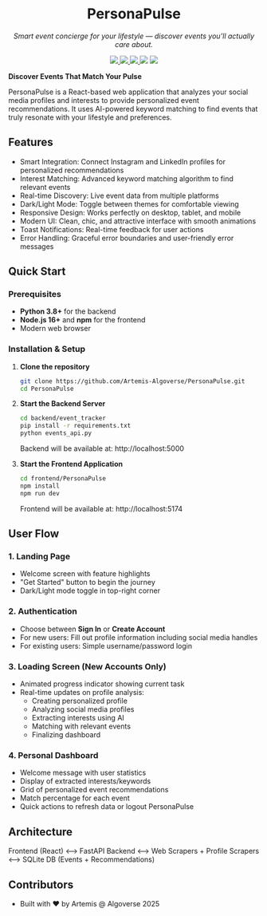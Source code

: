 <h1 align="center">PersonaPulse</h1>
<p align="center"><i>Smart event concierge for your lifestyle — discover events you’ll actually care about.</i></p>

<p align="center">
  <a href="https://fastapi.tiangolo.com/">
    <img src="https://img.shields.io/badge/Backend-FastAPI-green?style=flat-square&logo=fastapi" />
  </a>
  <a href="https://reactjs.org/">
    <img src="https://img.shields.io/badge/Frontend-React-blue?style=flat-square&logo=react" />
  </a>
  <a href="https://www.python.org/">
    <img src="https://img.shields.io/badge/Python-3.9%2B-yellow?style=flat-square&logo=python" />
  </a>
  <img src="https://img.shields.io/badge/Database-SQLite-lightgrey?style=flat-square&logo=sqlite" />
  <a href="https://opensource.org/licenses/MIT">
    <img src="https://img.shields.io/badge/license-MIT-blue.svg?style=flat-square" />
  </a>
</p>


**Discover Events That Match Your Pulse**

PersonaPulse is a React-based web application that analyzes your social media profiles and interests to provide personalized event recommendations. It uses AI-powered keyword matching to find events that truly resonate with your lifestyle and preferences.

##  Features

- Smart Integration: Connect Instagram and LinkedIn profiles for personalized recommendations
- Interest Matching: Advanced keyword matching algorithm to find relevant events
- Real-time Discovery: Live event data from multiple platforms
- Dark/Light Mode: Toggle between themes for comfortable viewing
- Responsive Design: Works perfectly on desktop, tablet, and mobile
- Modern UI: Clean, chic, and attractive interface with smooth animations
- Toast Notifications: Real-time feedback for user actions
- Error Handling: Graceful error boundaries and user-friendly error messages

##  Quick Start

### Prerequisites

- **Python 3.8+** for the backend
- **Node.js 16+** and **npm** for the frontend
- Modern web browser

### Installation & Setup

1. **Clone the repository**
   ```bash
   git clone https://github.com/Artemis-Algoverse/PersonaPulse.git
   cd PersonaPulse
   ```

2. **Start the Backend Server**
   ```bash
   cd backend/event_tracker
   pip install -r requirements.txt
   python events_api.py
   ```
   Backend will be available at: http://localhost:5000

3. **Start the Frontend Application**
   ```bash
   cd frontend/PersonaPulse
   npm install
   npm run dev
   ```
   Frontend will be available at: http://localhost:5174

##  User Flow

### 1. **Landing Page**
- Welcome screen with feature highlights
- "Get Started" button to begin the journey
- Dark/Light mode toggle in top-right corner

### 2. **Authentication**
- Choose between **Sign In** or **Create Account**
- For new users: Fill out profile information including social media handles
- For existing users: Simple username/password login

### 3. **Loading Screen** (New Accounts Only)
- Animated progress indicator showing current task
- Real-time updates on profile analysis:
  - Creating personalized profile
  - Analyzing social media profiles
  - Extracting interests using AI
  - Matching with relevant events
  - Finalizing dashboard

### 4. **Personal Dashboard**
- Welcome message with user statistics
- Display of extracted interests/keywords
- Grid of personalized event recommendations
- Match percentage for each event
- Quick actions to refresh data or logout PersonaPulse</h1>


## Architecture
Frontend (React) <--> FastAPI Backend <--> Web Scrapers + Profile Scrapers
                                       <--> SQLite DB (Events + Recommendations)

## Contributors
- Built with ❤️ by Artemis @ Algoverse 2025







